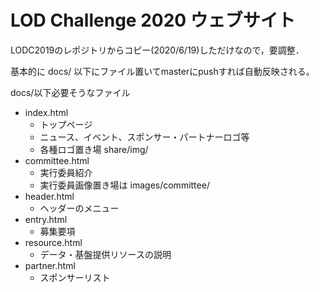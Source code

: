 # LOD Challenge 2020 ウェブサイト

LODC2019のレポジトリからコピー(2020/6/19)しただけなので，要調整．

基本的に docs/ 以下にファイル置いてmasterにpushすれば自動反映される。

docs/以下必要そうなファイル

- index.html
  - トップページ
  - ニュース、イベント、スポンサー・パートナーロゴ等
  - 各種ロゴ置き場 share/img/
- committee.html
  - 実行委員紹介
  - 実行委員画像置き場は images/committee/
- header.html
  - ヘッダーのメニュー
- entry.html
  - 募集要項
- resource.html
  - データ・基盤提供リソースの説明
- partner.html
  - スポンサーリスト
